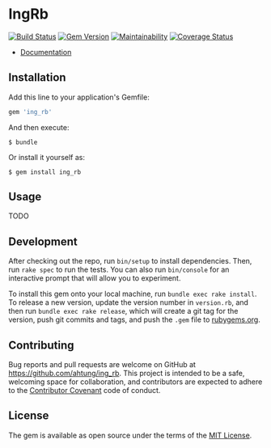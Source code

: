 # IngRb

[![Build Status](https://travis-ci.org/ahtung/ing_rb.svg?branch=master)](https://travis-ci.org/ahtung/ing_rb)
[![Gem Version](https://badge.fury.io/rb/ing_rb.svg)](https://badge.fury.io/rb/ing_rb)
[![Maintainability](https://api.codeclimate.com/v1/badges/8e9c963093297534c4bb/maintainability)](https://codeclimate.com/github/ahtung/ing_rb/maintainability)
[![Coverage Status](https://coveralls.io/repos/github/ahtung/ing_rb/badge.svg?branch=master)](https://coveralls.io/github/ahtung/ing_rb?branch=master)

- [Documentation](https://developer.ing.com/)

## Installation

Add this line to your application's Gemfile:

```ruby
gem 'ing_rb'
```

And then execute:

    $ bundle

Or install it yourself as:

    $ gem install ing_rb

## Usage

TODO

## Development

After checking out the repo, run `bin/setup` to install dependencies. Then, run `rake spec` to run the tests. You can also run `bin/console` for an interactive prompt that will allow you to experiment.

To install this gem onto your local machine, run `bundle exec rake install`. To release a new version, update the version number in `version.rb`, and then run `bundle exec rake release`, which will create a git tag for the version, push git commits and tags, and push the `.gem` file to [rubygems.org](https://rubygems.org).

## Contributing

Bug reports and pull requests are welcome on GitHub at https://github.com/ahtung/ing_rb. This project is intended to be a safe, welcoming space for collaboration, and contributors are expected to adhere to the [Contributor Covenant](http://contributor-covenant.org) code of conduct.


## License

The gem is available as open source under the terms of the [MIT License](http://opensource.org/licenses/MIT).
